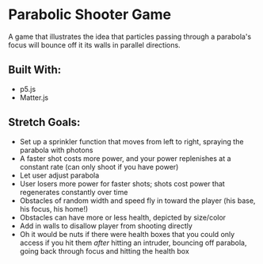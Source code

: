 # Parabolic Shooter Game
A game that illustrates the idea that particles passing through a parabola's focus will bounce off it its walls in parallel directions.

## Built With:
- p5.js
- Matter.js

## Stretch Goals:
- Set up a sprinkler function that moves from left to right, spraying the parabola with photons
- A faster shot costs more power, and your power replenishes at a constant rate (can only shoot if you have power)
- Let user adjust parabola
- User losers more power for faster shots; shots cost power that regenerates constantly over time
- Obstacles of random width and speed fly in toward the player (his base, his focus, his home!)
- Obstacles can have more or less health, depicted by size/color
- Add in walls to disallow player from shooting directly
- Oh it would be nuts if there were health boxes that you could only access if you hit them *after* hitting an intruder, bouncing off parabola, going back through focus and hitting the health box
